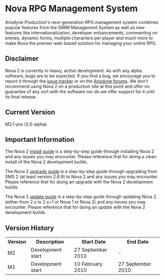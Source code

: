# Nova RPG Management System

Anodyne Production's next-generation RPG management system combines popular features from the SIMM Management System as well as new features like internationalization, developer enhancements, commenting on entries, dynamic forms, multiple characters per player and much more to make Nova the premier web-based solution for managing your online RPG.

## Disclaimer

Nova 2 is currently in heavy, active development. As with any alpha software, bugs are to be expected. If you find a bug, we encourage you to report it through the [issue tracker](http://github.com/anodyne/nova/issues) or on the [Anodyne forums](http://forums.anodyne-productions.com/index.php). We don't recommend using Nova 2 on a production site at this point and offer no guarantee of any sort with the software nor do we offer support for it until its final release.

## Current Version

M2.1-pre (2.0-alpha)

## Important Information

The Nova 2 [install guide](http://docs.anodyne-productions.com/index.php/nova2/overview/install) is a step-by-step guide through installing Nova 2 and any issues you may encounter. Please reference that for doing a clean install of the Nova 2 development builds.

The Nova 2 [upgrade guide](http://docs.anodyne-productions.com/index.php/nova2/overview/upgrade) is a step-by-step guide through upgrading from SMS 2 (at least version 2.6.9) to Nova 2 and any issues you may encounter. Please reference that for doing an upgrade with the Nova 2 development builds.

The Nova 2 [update guide](http://docs.anodyne-productions.com/index.php/nova2/overview/update) is a step-by-step guide through updating Nova 2 (either from 2.x to 2.x+1 or Nova 1 to Nova 2) and any issues you may encounter. Please reference that for doing an update with the Nova 2 development builds.

## Version History

<table>
	<tr>
		<th>Version</th><th>Description</th><th>Start Date</th><th>End Date</th>
	</tr>
	<tr>
		<td>M2</td><td>Development start</td><td>27 September 2010</td><td>-</td>
	</tr>
	<tr>
		<td>M1</td><td>Development start</td><td>10 February 2010</td><td>27 September 2010</td>
	</tr>
</table>